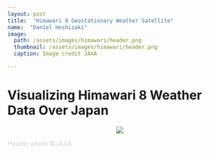 ```yaml
---
layout: post
title:  "Himawari 8 Geostationary Weather Satellite"
name:  "Daniel Hoshizaki"
image:
  path: /assets/images/himawari/header.png
  thumbnail: /assets/images/himawari/header.png
  caption: Image credit JAXA

---
```


# Visualizing Himawari 8 Weather Data Over Japan

<p align="center">
  <img src="/assets/images/himawari/himawari.gif" />
</p>


<p style="color:lightgrey">Header photo ©JAXA</p>